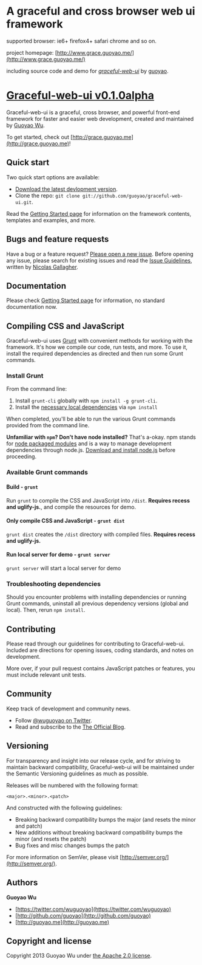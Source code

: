 # A graceful and cross browser web ui framework

supported browser: ie6+ firefox4+ safari chrome and so on.

project homepage: [http://www.grace.guoyao.me/](http://www.grace.guoyao.me/)

including source code and demo for
[*graceful-web-ui*](http://www.grace.guoyao.me/)
by [guoyao](http://www.guoyao.me/).




# [Graceful-web-ui v0.1.0alpha](http://grace.guoyao.me)

Graceful-web-ui is a graceful, cross browser, and powerful front-end framework for faster and easier web development, created and maintained by [Guoyao Wu](http://guoyao.me).

To get started, check out [http://grace.guoyao.me](http://grace.guoyao.me)!



## Quick start

Two quick start options are available:

* [Download the latest devlopment version](https://github.com/guoyao/graceful-web-ui/archive/master.zip).
* Clone the repo: `git clone git://github.com/guoyao/graceful-web-ui.git`.

Read the [Getting Started page](http://grace.guoyao.me/) for information on the framework contents, templates and examples, and more.



## Bugs and feature requests

Have a bug or a feature request? [Please open a new issue](https://github.com/guoyao/graceful-web-ui/issues). Before opening any issue, please search for existing issues and read the [Issue Guidelines](https://github.com/necolas/issue-guidelines), written by [Nicolas Gallagher](https://github.com/necolas/).



## Documentation

Please check [Getting Started page](http://grace.guoyao.me/) for information, no standard documentation now.



## Compiling CSS and JavaScript

Graceful-web-ui uses [Grunt](http://gruntjs.com/) with convenient methods for working with the framework. It's how we compile our code, run tests, and more. To use it, install the required dependencies as directed and then run some Grunt commands.

### Install Grunt

From the command line:

1. Install `grunt-cli` globally with `npm install -g grunt-cli`.
2. Install the [necessary local dependencies](package.json) via `npm install`

When completed, you'll be able to run the various Grunt commands provided from the command line.

**Unfamiliar with `npm`? Don't have node installed?** That's a-okay. npm stands for [node packaged modules](http://npmjs.org/) and is a way to manage development dependencies through node.js. [Download and install node.js](http://nodejs.org/download/) before proceeding.

### Available Grunt commands

#### Build - `grunt`
Run `grunt` to compile the CSS and JavaScript into `/dist`. **Requires recess and uglify-js.**, and compile the resources for demo.

#### Only compile CSS and JavaScript - `grunt dist`
`grunt dist` creates the `/dist` directory with compiled files. **Requires recess and uglify-js.**

#### Run local server for demo - `grunt server`
`grunt server` will start a local server for demo

### Troubleshooting dependencies

Should you encounter problems with installing dependencies or running Grunt commands, uninstall all previous dependency versions (global and local). Then, rerun `npm install`.



## Contributing

Please read through our guidelines for contributing to Graceful-web-ui. Included are directions for opening issues, coding standards, and notes on development.

More over, if your pull request contains JavaScript patches or features, you must include relevant unit tests.



## Community

Keep track of development and community news.

* Follow [@wuguoyao on Twitter](http://twitter.com/wuguoyao).
* Read and subscribe to the [The Official Blog](http://guoyao.me).



## Versioning

For transparency and insight into our release cycle, and for striving to maintain backward compatibility, Graceful-web-ui will be maintained under the Semantic Versioning guidelines as much as possible.

Releases will be numbered with the following format:

`<major>.<minor>.<patch>`

And constructed with the following guidelines:

* Breaking backward compatibility bumps the major (and resets the minor and patch)
* New additions without breaking backward compatibility bumps the minor (and resets the patch)
* Bug fixes and misc changes bumps the patch

For more information on SemVer, please visit [http://semver.org/](http://semver.org/).



## Authors

**Guoyao Wu**

+ [https://twitter.com/wuguoyao](https://twitter.com/wuguoyao)
+ [http://github.com/guoyao](http://github.com/guoyao)
+ [http://guoyao.me](http://guoyao.me)



## Copyright and license

Copyright 2013 Guoyao Wu under [the Apache 2.0 license](LICENSE).

